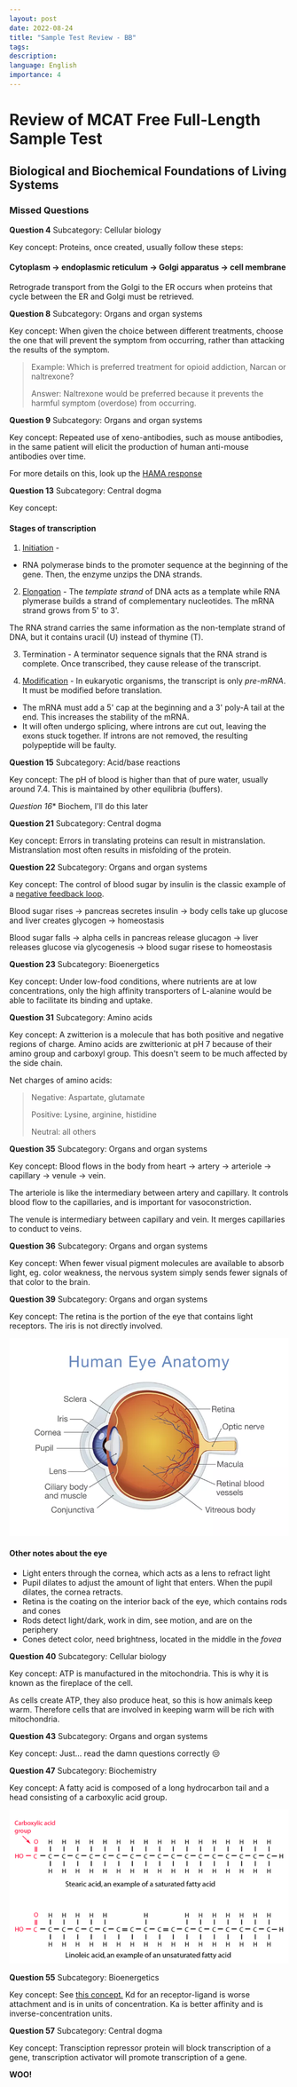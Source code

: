 ```yaml
---
layout: post
date: 2022-08-24
title: "Sample Test Review - BB"
tags: 
description: 
language: English
importance: 4
---
```

# Review of MCAT Free Full-Length Sample Test

## Biological and Biochemical Foundations of Living Systems

### Missed Questions

**Question 4**
Subcategory: Cellular biology

Key concept: Proteins, once created, usually follow these steps: 

#### Cytoplasm -> endoplasmic reticulum -> Golgi apparatus -> cell membrane

Retrograde transport from the Golgi to the ER occurs when proteins that cycle between the ER and Golgi must be retrieved.

**Question 8**
Subcategory: Organs and organ systems

Key concept: When given the choice between different treatments, choose the one that will prevent the symptom from occurring, rather than attacking the results of the symptom.

>Example: Which is preferred treatment for opioid addiction, Narcan or naltrexone?
>
>Answer: Naltrexone would be preferred because it prevents the harmful symptom (overdose) from occurring.

**Question 9**
Subcategory: Organs and organ systems

Key concept: Repeated use of xeno-antibodies, such as mouse antibodies, in the same patient will elicit the production of human anti-mouse antibodies over time.

For more details on this, look up the [HAMA response](https://en.wikipedia.org/wiki/Human_anti-mouse_antibody)

**Question 13**
Subcategory: Central dogma

Key concept: 

#### Stages of transcription

1. [Initiation](https://cdn.kastatic.org/ka-perseus-images/22a15818999b09a1ba58a9abaadfe1045c93d2f4.png) -
- RNA polymerase binds to the promoter sequence at the beginning of the gene.
Then, the enzyme unzips the DNA strands.

2. [Elongation](https://cdn.kastatic.org/ka-perseus-images/1da89713b9aa8067742244d916749e72561bb3cc.png) - 
The *template strand* of DNA acts as a template while RNA plymerase builds a strand of complementary nucleotides.
The mRNA strand grows from 5' to 3'. 

The RNA strand carries the same information as the non-template strand of DNA, but it contains uracil (U) instead of thymine (T).

3. Termination - A terminator sequence signals that the RNA strand is complete. Once transcribed, they cause release of the transcript.

4. [Modification](https://cdn.kastatic.org/ka-perseus-images/63dbd2d4d2bbdba7861bd7d904113e4364adf71b.png) - 
In eukaryotic organisms, the transcript is only *pre-mRNA*. It must be modified before translation.

 - The mRNA must add a 5' cap at the beginning and a 3' poly-A tail at the end.
 This increases the stability of the mRNA.
 - It will often undergo splicing, where introns are cut out, leaving the exons stuck together.
 If introns are not removed, the resulting polypeptide will be faulty.
		
**Question 15**
Subcategory: Acid/base reactions

Key concept: The pH of blood is higher than that of pure water, usually around 7.4. This is maintained by other equilibria (buffers).

*Question 16**
Biochem, I'll do this later

**Question 21**
Subcategory: Central dogma

Key concept: Errors in translating proteins can result in mistranslation. Mistranslation most often results in misfolding of the protein.

**Question 22**
Subcategory: Organs and organ systems

Key concept: The control of blood sugar by insulin is the classic example of a [negative feedback loop](https://bio.libretexts.org/@api/deki/files/15807/glucose_feedback.png?revision=1).

Blood sugar rises -> pancreas secretes insulin -> body cells take up glucose and liver creates glycogen -> homeostasis

Blood sugar falls -> alpha cells in pancreas release glucagon -> liver releases glucose via glycogenesis -> blood sugar risese to homeostasis

**Question 23**
Subcategory: Bioenergetics

Key concept: Under low-food conditions, where nutrients are at low concentrations, only the high affinity transporters of L-alanine would be able to facilitate its binding and uptake.

**Question 31**
Subcategory: Amino acids

Key concept: A zwitterion is a molecule that has both positive and negative regions of charge. Amino acids are zwitterionic at pH 7 because of their amino group and carboxyl group. This doesn't seem to be much affected by the side chain.

Net charges of amino acids:
> Negative: Aspartate, glutamate
>
> Positive: Lysine, arginine, histidine
>
> Neutral: all others

**Question 35**
Subcategory: Organs and organ systems

Key concept: Blood flows in the body from heart -> artery -> arteriole -> capillary -> venule -> vein.

The arteriole is like the intermediary between artery and capillary. It controls blood flow to the capillaries, and is important for vasoconstriction. 

The venule is intermediary between capillary and vein. It merges capillaries to conduct to veins.

**Question 36**
Subcategory: Organs and organ systems

Key concept: When fewer visual pigment molecules are available to absorb light, eg. color weakness, the nervous system simply sends fewer signals of that color to the brain.

**Question 39**
Subcategory: Organs and organ systems

Key concept: The retina is the portion of the eye that contains light receptors. The iris is not directly involved. 

![](/MCAT-materials/eye.png)

#### Other notes about the eye
- Light enters through the cornea, which acts as a lens to refract light
- Pupil dilates to adjust the amount of light that enters. When the pupil dilates, the cornea retracts.
- Retina is the coating on the interior back of the eye, which contains rods and cones
- Rods detect light/dark, work in dim, see motion, and are on the periphery
- Cones detect color, need brightness, located in the middle in the *fovea*

**Question 40**
Subcategory: Cellular biology

Key concept: ATP is manufactured in the mitochondria. This is why it is known as the fireplace of the cell.

As cells create ATP, they also produce heat, so this is how animals keep warm. Therefore cells that are involved in keeping warm will be rich with mitochondria.

**Question 43**
Subcategory: Organs and organ systems

Key concept: Just... read the damn questions correctly 😒

**Question 47**
Subcategory: Biochemistry 

Key concept: A fatty acid is composed of a long hydrocarbon tail and a head consisting of a carboxylic acid group.

[![](/MCAT-materials/fatty-acid.png)](http://hyperphysics.phy-astr.gsu.edu/hbase/Organic/fataci.html)

**Question 55**
Subcategory: Bioenergetics

Key concept: See [this concept.](https://github.com/sjglove41/sjglove41.github.io/blob/master/wiki/MCAT.md#question-30) Kd for an receptor-ligand is worse attachment and is in units of concentration. Ka is better affinity and is inverse-concentration units. 

**Question 57**
Subcategory: Central dogma

Key concept: Transciption repressor protein will block transcription of a gene, transcription activator will promote transcription of a gene.

**WOO!**
